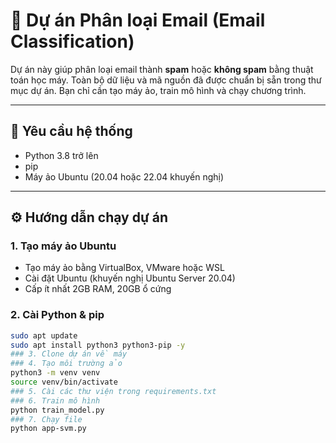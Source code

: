 # 📧 Dự án Phân loại Email (Email Classification)

Dự án này giúp phân loại email thành **spam** hoặc **không spam** bằng thuật toán học máy. Toàn bộ dữ liệu và mã nguồn đã được chuẩn bị sẵn trong thư mục dự án. Bạn chỉ cần tạo máy ảo, train mô hình và chạy chương trình.

---

## 🧾 Yêu cầu hệ thống

- Python 3.8 trở lên
- pip
- Máy ảo Ubuntu (20.04 hoặc 22.04 khuyến nghị)

---

## ⚙️ Hướng dẫn chạy dự án

### 1. Tạo máy ảo Ubuntu

- Tạo máy ảo bằng VirtualBox, VMware hoặc WSL
- Cài đặt Ubuntu (khuyến nghị Ubuntu Server 20.04)
- Cấp ít nhất 2GB RAM, 20GB ổ cứng

### 2. Cài Python & pip

```bash
sudo apt update
sudo apt install python3 python3-pip -y
### 3. Clone dự án về máy
### 4. Tạo môi trường ảo
python3 -m venv venv
source venv/bin/activate
### 5. Cài các thư viện trong requirements.txt
### 6. Train mô hình
python train_model.py
### 7. Chạy file
python app-svm.py
